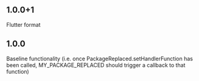 ## 1.0.0+1

Flutter format

## 1.0.0

Baseline functionality (i.e. once PackageReplaced.setHandlerFunction has been called,
MY_PACKAGE_REPLACED should trigger a callback to that function)